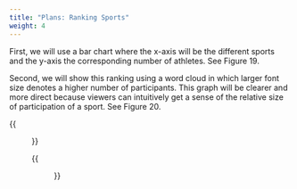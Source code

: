 ```yaml
---
title: "Plans: Ranking Sports"
weight: 4
---
```

First, we will use a bar chart where the x-axis will be the different sports and the y-axis the corresponding number of athletes. See Figure 19. 

Second, we will show this ranking using a word cloud in which larger font size denotes a higher number of participants. This graph will be clearer and more direct because viewers can intuitively get a sense of the relative size of participation of a sport.  See Figure 20.


{{<figure src="https://raw.githubusercontent.com/hongtaoh/olymvis/master/static/pics/7.png" caption="Figure 19: Bar chart for sports ranking" width="500">}}

{{<figure src="https://raw.githubusercontent.com/hongtaoh/olymvis/master/static/pics/8.png" caption="Figure 20: Word cloud for sports ranking" width="500">}}